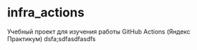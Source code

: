 # infra_actions
Учебный проект для изучения работы GitHub Actions (Яндекс Практикум)
dsfa;sdfasdfasdfs